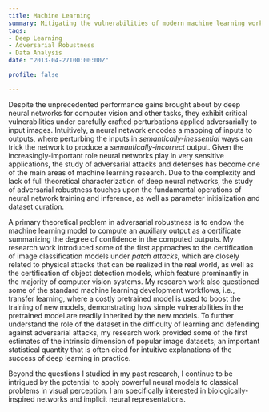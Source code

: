 ```yaml
---
title: Machine Learning
summary: Mitigating the vulnerabilities of modern machine learning workflows
tags:
- Deep Learning
- Adversarial Robustness
- Data Analysis
date: "2013-04-27T00:00:00Z"

profile: false

---
```


Despite the unprecedented performance gains brought about by deep neural networks for computer vision and other tasks, they exhibit critical vulnerabilities under carefully crafted perturbations applied adversarially to input images. Intuitively, a neural network encodes a mapping of inputs to outputs, where perturbing the inputs in *semantically-inessential* ways can trick the network to produce a *semantically-incorrect* output. Given the increasingly-important role neural networks play in very sensitive applications, the study of adversarial attacks and defenses has become one of the main areas of machine learning research. Due to the complexity and lack of full theoretical characterization of deep neural networks, the study of adversarial robustness touches upon the fundamental operations of neural network training and inference, as well as parameter initialization and dataset curation.

A primary theoretical problem in adversarial robustness is to endow the machine learning model to compute an auxiliary output as a certificate summarizing the degree of confidence in the computed outputs. My research work introduced some of the first approaches to the certification of image classification models under *patch attacks*, which are closely related to physical attacks that can be realized in the real world, as well as the certification of object detection models, which feature prominantly in the majority of computer vision systems. My research work also questioned some of the standard machine learning development workflows, i.e., transfer learning, where a costly pretrained model is used to boost the training of new models, demonstrating how simple vulnerabilities in the pretrained model are readily inherited by the new models. To further understand the role of the dataset in the difficulty of learning and defending against adversarial attacks, my research work provided some of the first estimates of the intrinsic dimension of popular image datasets; an important statistical quantity that is often cited for intuitive explanations of the success of deep learning in practice.

Beyond the questions I studied in my past research, I continue to be intrigued by the potential to apply powerful neural models to classical problems in visual perception. I am specifically interested in biologically-inspired networks and implicit neural representations.
